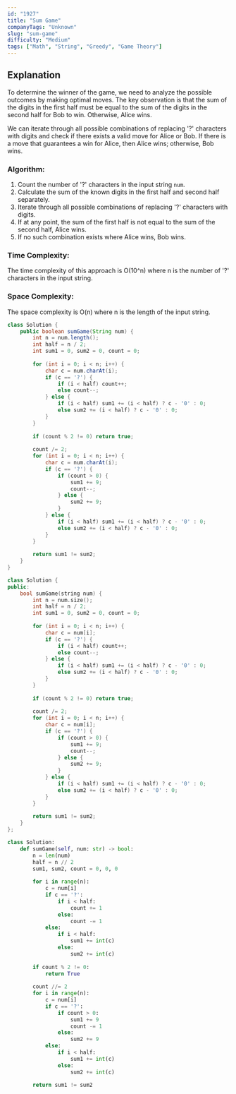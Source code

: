 ```yaml
---
id: "1927"
title: "Sum Game"
companyTags: "Unknown"
slug: "sum-game"
difficulty: "Medium"
tags: ["Math", "String", "Greedy", "Game Theory"]
---
```


## Explanation
To determine the winner of the game, we need to analyze the possible outcomes by making optimal moves. The key observation is that the sum of the digits in the first half must be equal to the sum of the digits in the second half for Bob to win. Otherwise, Alice wins.

We can iterate through all possible combinations of replacing '?' characters with digits and check if there exists a valid move for Alice or Bob. If there is a move that guarantees a win for Alice, then Alice wins; otherwise, Bob wins.

### Algorithm:
1. Count the number of '?' characters in the input string `num`.
2. Calculate the sum of the known digits in the first half and second half separately.
3. Iterate through all possible combinations of replacing '?' characters with digits.
4. If at any point, the sum of the first half is not equal to the sum of the second half, Alice wins.
5. If no such combination exists where Alice wins, Bob wins.

### Time Complexity:
The time complexity of this approach is O(10^n) where n is the number of '?' characters in the input string.

### Space Complexity:
The space complexity is O(n) where n is the length of the input string.
```java
class Solution {
    public boolean sumGame(String num) {
        int n = num.length();
        int half = n / 2;
        int sum1 = 0, sum2 = 0, count = 0;
        
        for (int i = 0; i < n; i++) {
            char c = num.charAt(i);
            if (c == '?') {
                if (i < half) count++;
                else count--;
            } else {
                if (i < half) sum1 += (i < half) ? c - '0' : 0;
                else sum2 += (i < half) ? c - '0' : 0;
            }
        }
        
        if (count % 2 != 0) return true;
        
        count /= 2;
        for (int i = 0; i < n; i++) {
            char c = num.charAt(i);
            if (c == '?') {
                if (count > 0) {
                    sum1 += 9;
                    count--;
                } else {
                    sum2 += 9;
                }
            } else {
                if (i < half) sum1 += (i < half) ? c - '0' : 0;
                else sum2 += (i < half) ? c - '0' : 0;
            }
        }
        
        return sum1 != sum2;
    }
}
```

```cpp
class Solution {
public:
    bool sumGame(string num) {
        int n = num.size();
        int half = n / 2;
        int sum1 = 0, sum2 = 0, count = 0;
        
        for (int i = 0; i < n; i++) {
            char c = num[i];
            if (c == '?') {
                if (i < half) count++;
                else count--;
            } else {
                if (i < half) sum1 += (i < half) ? c - '0' : 0;
                else sum2 += (i < half) ? c - '0' : 0;
            }
        }
        
        if (count % 2 != 0) return true;
        
        count /= 2;
        for (int i = 0; i < n; i++) {
            char c = num[i];
            if (c == '?') {
                if (count > 0) {
                    sum1 += 9;
                    count--;
                } else {
                    sum2 += 9;
                }
            } else {
                if (i < half) sum1 += (i < half) ? c - '0' : 0;
                else sum2 += (i < half) ? c - '0' : 0;
            }
        }
        
        return sum1 != sum2;
    }
};
```

```python
class Solution:
    def sumGame(self, num: str) -> bool:
        n = len(num)
        half = n // 2
        sum1, sum2, count = 0, 0, 0
        
        for i in range(n):
            c = num[i]
            if c == '?':
                if i < half:
                    count += 1
                else:
                    count -= 1
            else:
                if i < half:
                    sum1 += int(c)
                else:
                    sum2 += int(c)
        
        if count % 2 != 0:
            return True
        
        count //= 2
        for i in range(n):
            c = num[i]
            if c == '?':
                if count > 0:
                    sum1 += 9
                    count -= 1
                else:
                    sum2 += 9
            else:
                if i < half:
                    sum1 += int(c)
                else:
                    sum2 += int(c)
        
        return sum1 != sum2
```